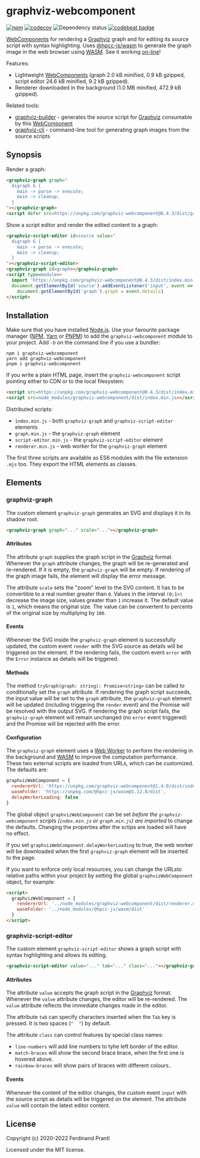 # graphviz-webcomponent

[![npm](https://img.shields.io/npm/v/graphviz-webcomponent)](https://www.npmjs.com/package/graphviz-webcomponent#top)
[![codecov](https://codecov.io/gh/prantlf/graphviz-webcomponent/branch/master/graph/badge.svg)](https://codecov.io/gh/prantlf/graphviz-webcomponent)
![Dependency status](https://img.shields.io/librariesio/release/npm/graphviz-webcomponent)
[![codebeat badge](https://codebeat.co/badges/9d85c898-df08-42fb-8ab9-407dc2ce2d22)](https://codebeat.co/projects/github-com-prantlf-graphviz-webcomponent-master)

[WebComponents] for rendering a [Graphviz] graph and for editing its source script with syntax highlighting. Uses [@hpcc-js/wasm] to generate the graph image in the web browser using [WASM]. See it working [on-line]!

Features:

* Lightweight [WebComponents] (graph 2.0 kB minified, 0.9 kB gzipped, script editor 24.6 kB minified, 9.2 kB gzipped).
* Renderer downloaded in the background (1.0 MB minified, 472.9 kB gzipped).

Related tools:

* [graphviz-builder] - generates the source script for [Graphviz] consumable by this [WebComponent]
* [graphviz-cli] - command-line tool for generating graph images from the source scripts

## Synopsis

Render a graph:

```html
<graphviz-graph graph="
  digraph G {
    main -> parse -> execute;
    main -> cleanup;
  }
"></graphviz-graph>
<script defer src=https://unpkg.com/graphviz-webcomponent@0.4.3/dist/graph.min.js></script>
```

Show a script editor and render the edited content to a graph:

```html
<graphviz-script-editor id=source value="
  digraph G {
    main -> parse -> execute;
    main -> cleanup;
  }
"></graphviz-script-editor>
<graphviz-graph id=graph></graphviz-graph>
<script type=module>>
  import 'https://unpkg.com/graphviz-webcomponent@0.4.3/dist/index.min.mjs'
  document.getElementById('source').addEventListener('input', event =>
    document.getElementById('graph').graph = event.details)
</script>
```

## Installation

Make sure that you have installed [Node.js]. Use your favourite package manager ([NPM], [Yarn] or [PNPM]) to add the `graphviz-webcomponent` module to your project. Add `-D` on the command line if you use a bundler:

```
npm i graphviz-webcomponent
yarn add graphviz-webcomponent
pnpm i graphviz-webcomponent
```

If you write a plain HTML page, insert the `graphviz-webcomponent` script pointing either to CDN or to the local filesystem:

```html
<script src=https://unpkg.com/graphviz-webcomponent@0.4.3/dist/index.min.js></script>
<script src=node_modules/graphviz-webcomponent/dist/index.min.js></script>
```

Distributed scripts:

* `index.min.js` - both `graphviz-graph` and `graphviz-script-editor` elements
* `graph.min.js` - the `graphviz-graph` element
* `script-editor.min.js` - the `graphviz-script-editor` element
* `renderer.min.js` - web worker for the `graphviz-graph` element

The first three scripts are available as ES6 modules with the file extension `.mjs` too. They export the HTML elements as classes.

## Elements

### graphviz-graph

The custom element `graphviz-graph` generates an SVG and displays it in its shadow root.

```html
<graphviz-graph graph="..." scale="..."></graphviz-graph>
```

#### Attributes

The attribute `graph` supplies the graph script in the [Graphviz] format. Whenever the `graph` attribute changes, the graph will be re-generated and re-rendered. If it is empty, the `graphviz-graph` will be empty. If rendering of the graph image fails, the element will display the error message.

The attribute `scale` sets the "zoom" level to the SVG content. It has to be convertible to a real number greater than `0`. Values in the interval `(0;1>)` decrease the image size, values greater than `1` increase it. The default value is `1`, which means the original size. The value can be convertent to percents of the original size by multiplying by `100`.

#### Events

Whenever the SVG inside the `graphviz-graph` element is successfully updated, the custom event `render` with the SVG source as details will be triggered on the element. If the rendering fails, the custom event `error` with the `Error` instance as details will be triggered.

#### Methods

The method `tryGraph(graph: string): Promise<string>` can be called to conditionally set the `graph` attribute. If rendering the graph script succeeds, the input value will be set to the `graph` attribute, the `graphviz-graph` element will be updated (including triggering the `render` event) and the Promise will be resolved with the output SVG. If rendering the graph script fails, the `graphviz-graph` element will remain unchanged (no `error` event triggered) and the Promise will be rejected with the error.

#### Configuration

The `graphviz-graph` element uses a [Web Worker] to perform the rendering in the background and [WASM] to improve the computation performance. These two external scripts are loaded from URLs, which can be customized. The defaults are:

```js
graphvizWebComponent = {
  rendererUrl: 'https://unpkg.com/graphviz-webcomponent@1.4.0/dist/index.min.js',
  wasmFolder: 'https://unpkg.com/@hpcc-js/wasm@1.12.8/dist',
  delayWorkerLoading: false
}
```

The global object `graphvizWebComponent` can be set *before the `graphviz-webcomponent` scripts (`index.min.js` or `graph.min.js`) are imported* to change the defaults. Changing the properties after the sctips are loaded will have no effect.

If you set `graphvizWebComponent.delayWorkerLoading` to true, the web worker will be downloaded when the first `graphviz-graph` element will be inserted to the page.

If you want to enforce only local resources, you can change the URLsto relative paths within your project by setting the global `graphvizWebComponent` object, for example:

```html
<script>
  graphvizWebComponent = {
    rendererUrl: '../node_modules/graphviz-webcomponent/dist/renderer.min.js',
    wasmFolder: '../node_modules/@hpcc-js/wasm/dist'
  }
</script>
```

### graphviz-script-editor

The custom element `graphviz-script-editor` shows a graph script with syntax highlighting and allows its editing.

```html
<graphviz-script-editor value="..." tab="..." class="..."></graphviz-graph>
```

#### Attributes

The attribute `value` accepts the graph script in the [Graphviz] format. Whenever the `value` attribute changes, the editor will be re-rendered. The `value` attribute reflects the immediate changes made in the editor.

The attribute `tab` can specify characters inserted when the `Tab` key is pressed. It is two spaces (`"  "`) by default.

The attribute `class` can control features by special class names:

* `line-numbers` will add line numbers to tyhe left border of the editor.
* `match-braces` will show the second brace brace, when the first one is hovered above.
* `rainbow-braces` will show pairs of braces with different colours..

#### Events

Whenever the content of the editor changes, the custom event `input` with the source script as details will be triggered on the element. The attribute `value` will contain the latest editor content.

## License

Copyright (c) 2020-2022 Ferdinand Prantl

Licensed under the MIT license.

[on-line]: https://prantlf.github.io/graphviz-webcomponent
[Graphviz]: https://graphviz.org/
[WebComponents]: https://developer.mozilla.org/en-US/docs/Web/Web_Components
[WebComponent]: https://developer.mozilla.org/en-US/docs/Web/Web_Components
[Web Worker]: https://developer.mozilla.org/en-US/docs/Web/API/Web_Workers_API
[WASM]: https://developer.mozilla.org/en-US/docs/WebAssembly
[@hpcc-js/wasm]: https://github.com/hpcc-systems/hpcc-js-wasm#readme
[graphviz-builder]: https://github.com/prantlf/graphviz-builder#readme
[graphviz-cli]: https://github.com/prantlf/graphviz-cli#readme
[Node.js]: https://nodejs.org/
[NPM]: https://docs.npmjs.com/cli/npm
[Yarn]: https://classic.yarnpkg.com/docs/cli/
[PNPM]: https://pnpm.js.org/pnpm-cli
